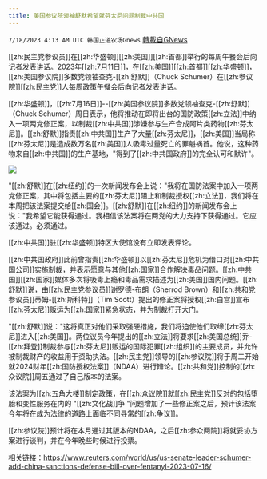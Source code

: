 ```yaml
---
title: 美国参议院领袖舒默希望就芬太尼问题制裁中共国
---
```

`7/18/2023 4:13 AM UTC 韩国正道农场Gnews` [轉載自GNews](https://gnews.org/articles/1467891)



  
  

[[zh:民主党参议员]]在[[zh:华盛顿]][[zh:美国]][[zh:首都]]举行的每周午餐会后向记者发表讲话。2023年[[zh:7月11日]]，在[[zh:美国]][[zh:首都]][[zh:华盛顿]]，[[zh:美国参议院]]多数党领袖查克-[[zh:舒默]]（Chuck Schumer）在[[zh:参议院]][[zh:民主党]]人每周政策午餐会后向记者发表讲话。

  

[[zh:华盛顿]]，[[zh:7月16日]]--[[zh:美国参议院]]多数党领袖查克-[[zh:舒默]]（Chuck Schumer）周日表示，他将推动在即将出台的国防政策[[zh:立法]]中纳入一项两党修正案，以制裁[[zh:中共国]]涉嫌参与生产合成阿片类药物[[zh:芬太尼]]。[[zh:舒默]]指责[[zh:中共国]]生产了大量[[zh:芬太尼]]，[[zh:美国]]当局称[[zh:芬太尼]]是造成数万名[[zh:美国]]人吸毒过量死亡的罪魁祸首。他说，这种药物来自[[zh:中共国]]的生产基地，"得到了[[zh:中共国政府]]的完全认可和默许"。

![](https://lh5.googleusercontent.com/QbAO_8IRAnr4Wgzgc558oSLjLXvRLTG0NL5nLNs8lx_xQPAOKx6VcEvylK2GGtdloRKED9kYkgvBsot6d0XfCr5Ts73jgGtF0oIfnQhF-qq3yi7eyq3HD5vwkKQgOzp_ehd5G8VETSKmIopTAK6Auio)

"[[zh:舒默]]在[[zh:纽约]]的一次新闻发布会上说："我将在国防法案中加入一项两党修正案，其中将包括主要的[[zh:芬太尼]]阻止和制裁授权[[zh:立法]]，我们将在本周把该法案提交给[[zh:国会]]。[[zh:舒默]]在[[zh:纽约]]的新闻发布会上说："我希望它能获得通过。我相信该法案将在两党的大力支持下获得通过。它应该通过。必须通过。

  

[[zh:中共国]]驻[[zh:华盛顿]]特区大使馆没有立即发表评论。

  

[[zh:中共国政府]]此前曾指责[[zh:华盛顿]]以[[zh:芬太尼]]危机为借口对[[zh:中共国公司]]实施制裁，并表示愿意与其他[[zh:国家]]合作解决毒品问题。[[zh:中共国]][[zh:国家]]媒体多次将吸毒上瘾和毒品需求描述为[[zh:美国]]国内问题。[[zh:舒默]]说，由[[zh:民主党参议员]]谢罗德-布朗（Sherrod Brown）和[[zh:共和党参议员]]蒂姆-[[zh:斯科特]]（Tim Scott）提出的修正案将授权[[zh:白宫]]宣布[[zh:芬太尼]]贩运为[[zh:国家]]紧急状态，并为制裁打开大门。

  

"[[zh:舒默]]说："这将真正对他们采取强硬措施，我们将迫使他们取缔[[zh:芬太尼]]进入[[zh:美国]]。两位议员今年提出的[[zh:立法]]将要求[[zh:美国总统]]乔-[[zh:拜登]]制裁参与[[zh:芬太尼]]贩运的国际犯罪[[zh:组织]]的主要成员，并允许被制裁财产的收益用于资助执法。[[zh:民主党]]领导的[[zh:参议院]]将于周二开始就2024财年[[zh:国防授权法案]]（NDAA）进行辩论。[[zh:共和党]]控制的[[zh:众议院]]周五通过了自己版本的法案。

  
  

该法案为[[zh:五角大楼]]制定政策，在[[zh:众议院]]就[[zh:民主党]]反对的包括堕胎和变性服务在内的 "[[zh:文化战]]争 "问题增加了一些修正案之后，预计该法案今年将在成为法律的道路上面临不同寻常的[[zh:争议]]。

[[zh:参议院]]预计将在本月通过其版本的NDAA，之后[[zh:参众两院]]将就妥协方案进行谈判，并在今年晚些时候进行投票。

  

相关链接：https://www.reuters.com/world/us/us-senate-leader-schumer-add-china-sanctions-defense-bill-over-fentanyl-2023-07-16/
